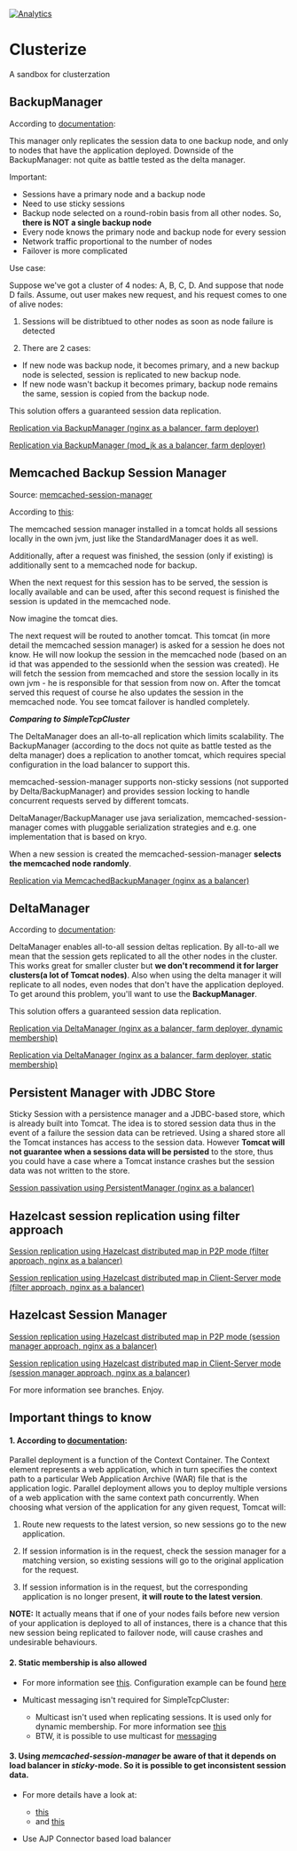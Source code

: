 [![Analytics](https://ga-beacon.appspot.com/UA-73781306-2/welcome-page)](https://github.com/igrigorik/ga-beacon)

# Clusterize
A sandbox for clusterzation

## BackupManager

According to [documentation](https://tomcat.apache.org/tomcat-7.0-doc/cluster-howto.html#For_the_impatient): 

This manager only replicates the session data to one backup node, and only to nodes that have the application deployed. Downside of the BackupManager: not quite as battle tested as the delta manager.

Important:

* Sessions have a primary node and a backup node
* Need to use sticky sessions
* Backup node selected on a round-robin basis from all other nodes. So, **there is NOT a single backup node**
* Every node knows the primary node and backup node for every
session
* Network traffic proportional to the number of nodes
* Failover is more complicated

Use case:

Suppose we've got a cluster of 4 nodes: A, B, C, D. And suppose that node D fails.
Assume, out user makes new request, and his request comes to one of alive nodes:

1. Sessions will be distribtued to other nodes as soon as node failure is detected

2. There are 2 cases:

 * If new node was backup node, it becomes primary, and a new backup node is selected, session is replicated to new backup node.
 * If new node wasn't backup it becomes primary, backup node remains the same, session is copied from the backup node.

This solution offers a guaranteed session data replication.

[Replication via BackupManager (nginx as a balancer, farm deployer)](https://github.com/Silvmike/clusterize/tree/master/backup-manager/nginx)

[Replication via BackupManager (mod_jk as a balancer, farm deployer)](https://github.com/Silvmike/clusterize/tree/master/backup-manager/httpd)

## Memcached Backup Session Manager

Source: [memcached-session-manager](https://code.google.com/p/memcached-session-manager/)

According to [this](https://code.google.com/p/memcached-session-manager/):

The memcached session manager installed in a tomcat holds all sessions locally in the own jvm, just like the StandardManager does it as well.

Additionally, after a request was finished, the session (only if existing) is additionally sent to a memcached node for backup.

When the next request for this session has to be served, the session is locally available and can be used, after this second request is finished the session is updated in the memcached node.

Now imagine the tomcat dies.

The next request will be routed to another tomcat. This tomcat (in more detail the memcached session manager) is asked for a session he does not know. He will now lookup the session in the memcached node (based on an id that was appended to the sessionId when the session was created). He will fetch the session from memcached and store the session locally in its own jvm - he is responsible for that session from now on. After the tomcat served this request of course he also updates the session in the memcached node. You see tomcat failover is handled completely.

***Comparing to SimpleTcpCluster***

The DeltaManager does an all-to-all replication which limits scalability. The BackupManager (according to the docs not quite as battle tested as the delta manager) does a replication to another tomcat, which requires special configuration in the load balancer to support this.

memcached-session-manager supports non-sticky sessions (not supported by Delta/BackupManager) and provides session locking to handle concurrent requests served by different tomcats.

DeltaManager/BackupManager use java serialization, memcached-session-manager comes with pluggable serialization strategies and e.g. one implementation that is based on kryo.

When a new session is created the memcached-session-manager **selects the memcached node randomly**.

[Replication via MemcachedBackupManager (nginx as a balancer)](https://github.com/Silvmike/clusterize/tree/master/memcached-backup-manager)

## DeltaManager

According to [documentation](https://tomcat.apache.org/tomcat-7.0-doc/cluster-howto.html#For_the_impatient):

DeltaManager enables all-to-all session deltas replication. By all-to-all we mean that the session gets replicated to all the other nodes in the cluster. This works great for smaller cluster but **we don't recommend it for larger clusters(a lot of Tomcat nodes)**. Also when using the delta manager it will replicate to all nodes, even nodes that don't have the application deployed. To get around this problem, you'll want to use the **BackupManager**.

This solution offers a guaranteed session data replication.

[Replication via DeltaManager (nginx as a balancer, farm deployer, dynamic membership)](https://github.com/Silvmike/clusterize/tree/master/delta-manager/dynamic-membership)

[Replication via DeltaManager (nginx as a balancer, farm deployer, static membership)](https://github.com/Silvmike/clusterize/tree/master/delta-manager/static-membership)

## Persistent Manager with JDBC Store

Sticky Session with a persistence manager and a JDBC-based store, which is already built into Tomcat. The idea is to stored session data thus in the event of a failure the session data can be retrieved. Using a shared store all the Tomcat instances has access to the session data. However **Tomcat will not guarantee when a sessions data will be persisted** to the store, thus you could have a case where a Tomcat instance crashes but the session data was not written to the store.

[Session passivation using PersistentManager (nginx as a balancer)](https://github.com/Silvmike/clusterize/tree/master/persistent-manager)

## Hazelcast session replication using filter approach

[Session replication using Hazelcast distributed map in P2P mode (filter approach, nginx as a balancer)](https://github.com/Silvmike/clusterize/tree/replication-nginx-hazelcast)

[Session replication using Hazelcast distributed map in Client-Server mode (filter approach, nginx as a balancer)](https://github.com/Silvmike/clusterize/tree/replication-nginx-hazelcast-cs)

## Hazelcast Session Manager

[Session replication using Hazelcast distributed map in P2P mode (session manager approach, nginx as a balancer)](https://github.com/Silvmike/clusterize/tree/replication-nginx-hazelcast-tomcat)

[Session replication using Hazelcast distributed map in Client-Server mode (session manager approach, nginx as a balancer)](https://github.com/Silvmike/clusterize/tree/replication-nginx-hazelcast-cs-tomcat)

For more information see branches.
Enjoy.






## Important things to know

#### 1. According to [documentation](http://tomcat.apache.org/tomcat-7.0-doc/config/context.html#Parallel_deployment):

Parallel deployment is a function of the Context Container. The Context element represents a web application, which in turn specifies the context path to a particular Web Application Archive (WAR) file that is the application logic. Parallel deployment allows you to deploy multiple versions of a web application with the same context path concurrently. When choosing what version of the application for any given request, Tomcat will:

1. Route new requests to the latest version, so new sessions go to the new application.

2. If session information is in the request, check the session manager for a matching version, so existing sessions will go to the original application for the request.

3. If session information is in the request, but the corresponding application is no longer present, **it will route to the latest version**.


**NOTE:** It actually means that if one of your nodes fails before new version of your application is deployed to all of instances, there is a chance that this new session being replicated to failover node, will cause crashes and undesirable behaviours.

#### 2. Static membership is also allowed

* For more information see [this](https://tomcat.apache.org/tomcat-7.0-doc/config/cluster-interceptor.html#Static_Membership). Configuration example can be found [here](https://github.com/Silvmike/clusterize/tree/replication-delta-static)

* Multicast messaging isn't required for SimpleTcpCluster:

  - Multicast isn't used when replicating sessions. It is used only for dynamic membership. For more information see [this](https://tomcat.apache.org/tomcat-7.0-doc/tribes/introduction.html#Feature%20Overview)
  - BTW, it is possible to use multicast for [messaging](https://tomcat.apache.org/tomcat-7.0-doc/api/org/apache/catalina/tribes/Channel.html#SEND_OPTIONS_MULTICAST)

#### 3. Using *memcached-session-manager* be aware of that it depends on load balancer in *sticky*-mode. So it is possible to get inconsistent session data.

* For more details have a look at:

  - [this](https://github.com/magro/memcached-session-manager/blob/master/core/src/main/java/de/javakaffee/web/msm/MemcachedSessionService.java#L627-L630)
  - and [this](https://github.com/magro/memcached-session-manager/blob/master/core/src/main/java/de/javakaffee/web/msm/MemcachedSessionService.java#L725-L794)

* Use AJP Connector based load balancer
